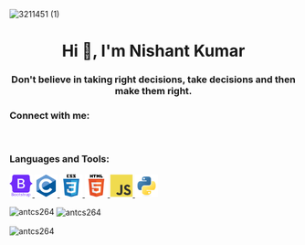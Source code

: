 ![3211451 (1)](https://github.com/user-attachments/assets/e54089c8-1e91-4946-a18c-b4ed5b97bdfd)

<h1 align="center">Hi 👋, I'm Nishant Kumar</h1>

<h3 align="center">Don't believe in taking right decisions, take decisions and then make them right.</h3>


<h3 align="left">Connect with me:</h3>
<p align="left">
<a href="https://x.com/nishant_patriot" target="blank"><img align="center" src="https://img.shields.io/badge/-000%3F%26logo%3Dtwitter?style=for-the-badge&logo=x&logoColor=white&color=black" alt="" height="30" /></a>
<a href="https://www.linkedin.com/in/nishant-kumar-1a70912b7?utm_source=share&utm_campaign=share_via&utm_content=profile&utm_medium=android_app" target="blank"><img align="center" src="https://img.shields.io/badge/-linkedin-000%3F%26logo%3Dlinkedin?style=for-the-badge&logo=linkedin&logoColor=blue&color=black" alt="" height="30" /></a>
</p>

<h3 align="left">Languages and Tools:</h3>
<p align="left"> <a href="https://getbootstrap.com" target="_blank" rel="noreferrer"> <img src="https://raw.githubusercontent.com/devicons/devicon/master/icons/bootstrap/bootstrap-plain-wordmark.svg" alt="bootstrap" width="40" height="40"/> </a> <a href="https://www.cprogramming.com/" target="_blank" rel="noreferrer"> <img src="https://raw.githubusercontent.com/devicons/devicon/master/icons/c/c-original.svg" alt="c" width="40" height="40"/> </a> <a href="https://www.w3schools.com/css/" target="_blank" rel="noreferrer"> <img src="https://raw.githubusercontent.com/devicons/devicon/master/icons/css3/css3-original-wordmark.svg" alt="css3" width="40" height="40"/> </a> <a href="https://www.w3.org/html/" target="_blank" rel="noreferrer"> <img src="https://raw.githubusercontent.com/devicons/devicon/master/icons/html5/html5-original-wordmark.svg" alt="html5" width="40" height="40"/> </a> <a href="https://developer.mozilla.org/en-US/docs/Web/JavaScript" target="_blank" rel="noreferrer"> <img src="https://raw.githubusercontent.com/devicons/devicon/master/icons/javascript/javascript-original.svg" alt="javascript" width="40" height="40"/> </a> <a href="https://www.python.org" target="_blank" rel="noreferrer"> <img src="https://raw.githubusercontent.com/devicons/devicon/master/icons/python/python-original.svg" alt="python" width="40" height="40"/> </a> </p>

<p><img align="left" src="https://github-readme-stats.vercel.app/api/top-langs?username=antcs264&show_icons=true&locale=en&layout=compact" alt="antcs264" /></p>

<p>&nbsp;<img align="center" src="https://github-readme-stats.vercel.app/api?username=antcs264&show_icons=true&locale=en" alt="antcs264" /></p>

<p><img align="center" src="https://github-readme-streak-stats.herokuapp.com/?user=antcs264&" alt="antcs264" /></p>
